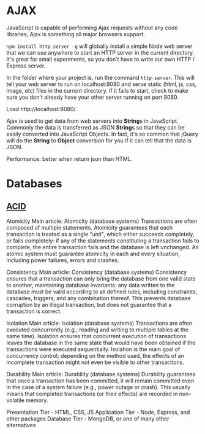 # AJAX

JavaScript is capable of performing Ajax requests without any code libraries; Ajax is something all major browsers support.

`npm install http-server -g` will globally install a simple Node web server that we can use anywhere to start an HTTP server in the current directory. It's great for small experiments,  so you don't have to write our own HTTP / Express server.

In the folder where your project is, run the command `http-server`. This will tell your web server to run on localhost:8080 and serve static (html, js, css, image, etc) files in the current directory. If it fails to start, check to make sure you don't already have your other server running on port 8080.

Load http://localhost:8080/<name of the html file> .

Ajax is used to get data from web servers into **String**s in JavaScript. Commonly the data is transferred as JSON **String**s so that they can be easily converted into JavaScript Objects. In fact, it's so common that jQuery will do the **String** to **Object** conversion for you if it can tell that the data is JSON.

Performance: better when return json than HTML.

# Databases

## [ACID](https://en.wikipedia.org/wiki/ACID_(computer_science))

Atomicity
Main article: Atomicity (database systems)
Transactions are often composed of multiple statements. Atomicity guarantees that each transaction is treated as a single "unit", which either succeeds completely, or fails completely: if any of the statements constituting a transaction fails to complete, the entire transaction fails and the database is left unchanged. An atomic system must guarantee atomicity in each and every situation, including power failures, errors and crashes.

Consistency
Main article: Consistency (database systems)
Consistency ensures that a transaction can only bring the database from one valid state to another, maintaining database invariants: any data written to the database must be valid according to all defined rules, including constraints, cascades, triggers, and any combination thereof. This prevents database corruption by an illegal transaction, but does not guarantee that a transaction is correct.

Isolation
Main article: Isolation (database systems)
Transactions are often executed concurrently (e.g., reading and writing to multiple tables at the same time). Isolation ensures that concurrent execution of transactions leaves the database in the same state that would have been obtained if the transactions were executed sequentially. Isolation is the main goal of concurrency control; depending on the method used, the effects of an incomplete transaction might not even be visible to other transactions.

Durability
Main article: Durability (database systems)
Durability guarantees that once a transaction has been committed, it will remain committed even in the case of a system failure (e.g., power outage or crash). This usually means that completed transactions (or their effects) are recorded in non-volatile memory.



Presentation Tier - HTML, CSS, JS
Application Tier - Node, Express, and other packages
Database Tier - MongoDB, or one of many other alternatives
